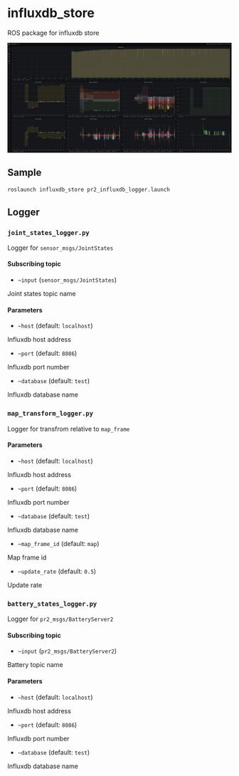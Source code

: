 # influxdb_store

ROS package for influxdb store

![influxdb_grafana](./media/influxdb_grafana.png)


## Sample

```bash
roslaunch influxdb_store pr2_influxdb_logger.launch
```

## Logger

### `joint_states_logger.py`

Logger for `sensor_msgs/JointStates`

#### Subscribing topic

- `~input` (`sensor_msgs/JointStates`)

Joint states topic name

#### Parameters

- `~host` (default: `localhost`)

Influxdb host address

- `~port` (default: `8086`)

Influxdb port number

- `~database` (default: `test`)

Influxdb database name

### `map_transform_logger.py`

Logger for transfrom relative to `map_frame` 

#### Parameters

- `~host` (default: `localhost`)

Influxdb host address

- `~port` (default: `8086`)

Influxdb port number

- `~database` (default: `test`)

Influxdb database name

- `~map_frame_id` (default: `map`)

Map frame id

- `~update_rate` (default: `0.5`)

Update rate

### `battery_states_logger.py`

Logger for `pr2_msgs/BatteryServer2`

#### Subscribing topic

- `~input` (`pr2_msgs/BatteryServer2`)

Battery topic name

#### Parameters

- `~host` (default: `localhost`)

Influxdb host address

- `~port` (default: `8086`)

Influxdb port number

- `~database` (default: `test`)

Influxdb database name
